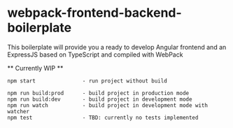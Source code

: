 # webpack-frontend-backend-boilerplate
This boilerplate will provide you a ready to develop Angular frontend and an ExpressJS based on TypeScript and compiled with WebPack

** Currently WIP **

```
npm start               - run project without build

npm run build:prod      - build project in production mode    
npm run build:dev       - build project in development mode 
npm run watch           - build project in development mode with watcher
npm test                - TBD: currently no tests implemented
```